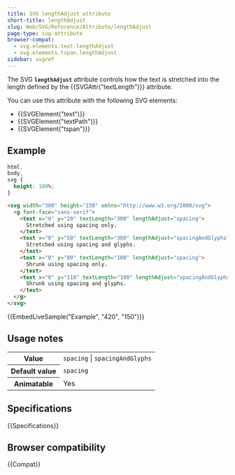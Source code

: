 ```yaml
---
title: SVG lengthAdjust attribute
short-title: lengthAdjust
slug: Web/SVG/Reference/Attribute/lengthAdjust
page-type: svg-attribute
browser-compat:
  - svg.elements.text.lengthAdjust
  - svg.elements.tspan.lengthAdjust
sidebar: svgref
---
```


The SVG **`lengthAdjust`** attribute controls how the text is stretched into the length defined by the {{SVGAttr("textLength")}} attribute.

You can use this attribute with the following SVG elements:

- {{SVGElement("text")}}
- {{SVGElement("textPath")}}
- {{SVGElement("tspan")}}

## Example

```css hidden
html,
body,
svg {
  height: 100%;
}
```

```html
<svg width="300" height="150" xmlns="http://www.w3.org/2000/svg">
  <g font-face="sans-serif">
    <text x="0" y="20" textLength="300" lengthAdjust="spacing">
      Stretched using spacing only.
    </text>
    <text x="0" y="50" textLength="300" lengthAdjust="spacingAndGlyphs">
      Stretched using spacing and glyphs.
    </text>
    <text x="0" y="80" textLength="100" lengthAdjust="spacing">
      Shrunk using spacing only.
    </text>
    <text x="0" y="110" textLength="100" lengthAdjust="spacingAndGlyphs">
      Shrunk using spacing and glyphs.
    </text>
  </g>
</svg>
```

{{EmbedLiveSample("Example", "420", "150")}}

## Usage notes

<table class="properties">
  <tbody>
    <tr>
      <th scope="row">Value</th>
      <td><code>spacing</code> | <code>spacingAndGlyphs</code></td>
    </tr>
    <tr>
      <th scope="row">Default value</th>
      <td><code>spacing</code></td>
    </tr>
    <tr>
      <th scope="row">Animatable</th>
      <td>Yes</td>
    </tr>
  </tbody>
</table>

## Specifications

{{Specifications}}

## Browser compatibility

{{Compat}}
